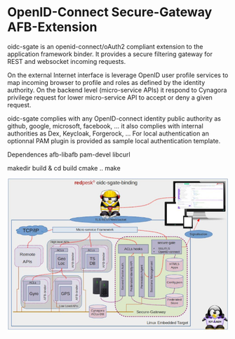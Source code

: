 # OpenID-Connect Secure-Gateway AFB-Extension

oidc-sgate is an openid-connect/oAuth2 compliant extension to the application framework binder. It provides a secure filtering gateway for REST and websocket incoming requests.

On the external Internet interface is leverage OpenID user profile services to map incoming browser to profile and roles as defined by the identity authority. On the backend level (micro-service APIs) it respond to Cynagora privilege request for lower micro-service API to accept or deny a given request.

oidc-sgate complies with any OpenID-connect identity public authority as github, google, microsoft, facebook, ... it also complies with internal authorities as Dex, Keycloak, Forgerock, ... For local authentication an optionnal PAM plugin is provided as sample local authentication template.

Dependences
	afb-libafb
	pam-devel
	libcurl

makedir build & cd build
cmake ..
make

![oidc-biding-html5](docs/assets/afb-oidc-sgate-archi.jpg)

